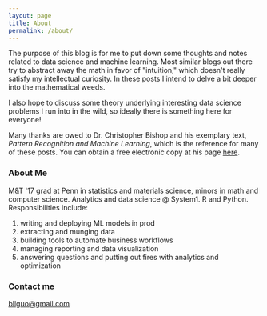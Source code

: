```yaml
---
layout: page
title: About
permalink: /about/
---
```


The purpose of this blog is for me to put down some thoughts and notes related to data science and machine learning. Most similar blogs out there try to abstract away the math in favor of "intuition," which doesn't really satisfy my intellectual curiosity. In these posts I intend to delve a bit deeper into the mathematical weeds.

I also hope to discuss some theory underlying interesting data science problems I run into in the wild, so ideally there is something here for everyone!

Many thanks are owed to Dr. Christopher Bishop and his exemplary text, *Pattern Recognition and Machine Learning*, which is the reference for many of these posts. You can obtain a free electronic copy at his page [here](https://www.microsoft.com/en-us/research/people/cmbishop/#!prml-book).

### About Me

M&T '17 grad at Penn in statistics and materials science, minors in math and computer science. Analytics and data science @ System1. R and Python. Responsibilities include:
1. writing and deploying ML models in prod
2. extracting and munging data
3. building tools to automate business workflows
4. managing reporting and data visualization
5. answering questions and putting out fires with analytics and optimization

### Contact me

[bllguo@gmail.com](mailto:bllguo@gmail.com)